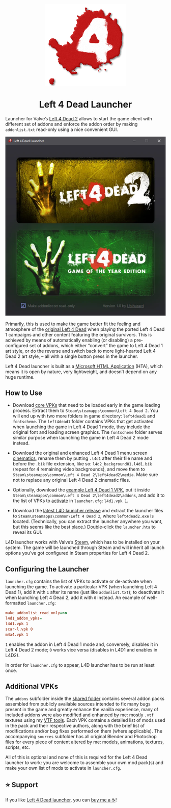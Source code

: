 <p align="center"><img alt="Left 4 Dead Launcher" src="launcher/icon.png"/></p>
<h1 align="center">Left 4 Dead Launcher</h1>

<!--
![Left 4 Dead Launcher](launcher/icon.png)

Left 4 Dead Launcher
====================
-->

Launcher for Valve’s [Left 4 Dead 2](https://store.steampowered.com/app/550) allows to start the game client with different set of addons and enforce the addon order by making `addonlist.txt` read-only using a nice convenient GUI.

![Left 4 Dead Launcher](launcher/screenshot.webp "Left 4 Dead Launcher")

Primarily, this is used to make the game better fit the feeling and atmosphere of the [original Left 4 Dead](https://store.steampowered.com/app/500) when playing the ported Left 4 Dead 1 campaigns and other content featuring the original survivors. This is achieved by means of automatically enabling (or disabling) a pre-configured set of addons, which either “convert” the game to Left 4 Dead 1 art style, or do the reverse and switch back to more light-hearted Left 4 Dead 2 art style, – all with a single button press in the launcher.

Left 4 Dead launcher is built as a [Microsoft HTML Application](https://learn.microsoft.com/en-us/previous-versions/ms536496(v=vs.85)) (HTA), which means it is open by nature, very lightweight, and doesn’t depend on any huge runtime.

How to Use
----------

  * Download [core VPKs](https://drive.google.com/drive/folders/19-pyWdOulIBfPqkBIr8szpqkNown9Ni3?usp=sharing) that need to be loaded early in the game loading process. Extract them to `Steam\steamapps\common\Left 4 Dead 2`. You will end up with two more folders in game directory: `left4dead1` and `fontscheme`. The `left4dead1` folder contains VPKs that get activated when launching the game in Left 4 Dead 1 mode, they include the original font and loading screen graphics. The `fontscheme` folder serves similar purpose when launching the game in Left 4 Dead 2 mode instead.

  * Download the original and enhanced Left 4 Dead 1 menu screen [cinematics](https://drive.google.com/file/d/1cRsHV8eaaaKerdUl4PTypTeD41C0TJqy/view?usp=sharing), rename them by putting `.l4d1` after their file name and before the `.bik` file extension, like so: `l4d2_background01.l4d1.bik` (repeat for 4 remaining video backgrounds), and move them to `Steam\steamapps\common\Left 4 Dead 2\left4dead2\media`. Make sure not to replace any original Left 4 Dead 2 cinematic files.

  * Optionally, download the [example Left 4 Dead 1 VPK](https://drive.google.com/file/d/136CFHVnI_qQqoa62vCwAolH9OmbbLcd6/view?usp=sharing), put it inside `Steam\steamapps\common\Left 4 Dead 2\left4dead2\addons`, and add it to the list of VPKs to [activate](https://github.com/ubihazard/l4d-launcher#configuring-the-launcher) in `launcher.cfg`: `l4d1.vpk 1`.

  * Download the [latest L4D launcher release](https://github.com/ubihazard/l4d-launcher/releases) and extract the launcher files to `Steam\steamapps\common\Left 4 Dead 2`, where `left4dead2.exe` is located. (Technically, you can extract the launcher anywhere you want, but this seems like the best place.) Double-click the `launcher.hta` to reveal its GUI.

L4D launcher works with Valve’s [Steam](https://store.steampowered.com/about/), which has to be installed on your system. The game will be launched through Steam and will inherit all launch options you’ve got configured in Steam properties for Left 4 Dead 2.

Configuring the Launcher
------------------------

`launcher.cfg` contains the list of VPKs to activate or de-activate when launching the game. To activate a particular VPK (when launching Left 4 Dead 1), add it with `1` after its name (just like `addonlist.txt`); to deactivate it when launching Left 4 Dead 2, add it with `0` instead. An example of well-formatted `launcher.cfg`:

```ini
make_addonlist_read_only=no
l4d1_addon_vpks=
l4d1.vpk 1
scar-l.vpk 0
m4a4.vpk 1
```

`1` enables the addon in Left 4 Dead 1 mode and, conversely, disables it in Left 4 Dead 2 mode; `0` works vice versa (disables in L4D1 and enables in L4D2).

In order for `launcher.cfg` to appear, L4D launcher has to be run at least once.

Additional VPKs
---------------

The `addons` subfolder inside the [shared folder](https://drive.google.com/drive/folders/19-pyWdOulIBfPqkBIr8szpqkNown9Ni3?usp=sharing) contains several addon packs assembled from publicly available sources intended to fix many bugs present in the game and greatly enhance the vanilla experience, many of included addons were also modified and enhanced by me: mostly `.vtf` textures using my [VTF tools](https://github.com/ubihazard/vtf-tools). Each VPK contains a detailed list of mods used in the pack and their respective authors, along with the brief list of modifications and/or bug fixes performed on them (where applicable). The accompanying `sources` subfolder has all original Blender and Photoshop files for every piece of content altered by me: models, animations, textures, scripts, etc.

All of this is optional and none of this is required for the Left 4 Dead launcher to work: you are welcome to assemble your own mod pack(s) and make your own list of mods to activate in `launcher.cfg`.

⭐ Support
---------

If you like [Left 4 Dead launcher](https://github.com/ubihazard/l4d-launcher), you can [buy me a ☕](https://www.buymeacoffee.com/ubihazard "Donate")!
